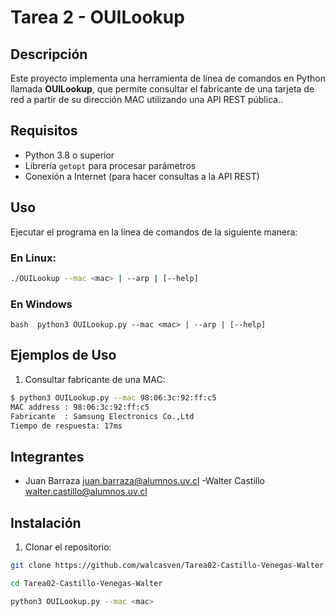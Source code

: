 # Tarea 2 - OUILookup


## Descripción

Este proyecto implementa una herramienta de línea de comandos en Python llamada **OUILookup**, que permite consultar el fabricante de una tarjeta de red a partir de su dirección MAC utilizando una API REST pública..

## Requisitos

- Python 3.8 o superior
- Librería `getopt` para procesar parámetros
- Conexión a Internet (para hacer consultas a la API REST)

## Uso

Ejecutar el programa en la línea de comandos de la siguiente manera:

### En Linux:
   ```bash
   ./OUILookup --mac <mac> | --arp | [--help]
```
### En Windows
 ```bash  python3 OUILookup.py --mac <mac> | --arp | [--help]```


## Ejemplos de Uso 

1. Consultar fabricante de una MAC:

```bash
$ python3 OUILookup.py --mac 98:06:3c:92:ff:c5
MAC address : 98:06:3c:92:ff:c5
Fabricante  : Samsung Electronics Co.,Ltd
Tiempo de respuesta: 17ms
```



## Integrantes
- Juan Barraza
 juan.barraza@alumnos.uv.cl
-Walter Castillo
 walter.castillo@alumnos.uv.cl

## Instalación

1. Clonar el repositorio:
```bash
git clone https://github.com/walcasven/Tarea02-Castillo-Venegas-Walter.git

cd Tarea02-Castillo-Venegas-Walter

python3 OUILookup.py --mac <mac>
